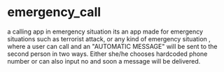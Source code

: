 # emergency_call
a calling app in emergency situation
its an app made for emergency situations such as terrorist attack, or any kind of emergency situation , where a user can call and an "AUTOMATIC MESSAGE" will be sent to the second person in two ways.
Either she/he chooses hardcoded phone number or can also input no and soon a message will be delivered.
